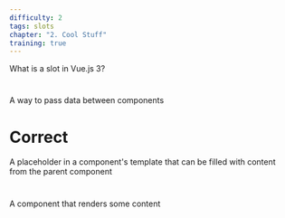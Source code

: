 ```yaml
---
difficulty: 2
tags: slots
chapter: "2. Cool Stuff"
training: true
---
```


What is a slot in Vue.js 3?

#

A way to pass data between components

# Correct

A placeholder in a component's template that can be filled with content from the parent component

#

A component that renders some content
